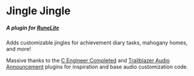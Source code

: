 # Jingle Jingle

##### A plugin for [RuneLite](https://runelite.net/)

Adds customizable jingles for achievement diary tasks, mahogany homes, and more!

Massive thanks to the [C Engineer Completed](https://github.com/m0bilebtw/c-engineer-completed) and
[Trailblazer Audio Announcement](https://github.com/Jarbo52/trailblazer-audio-announcement) plugins for inspiration and
base audio customization code.